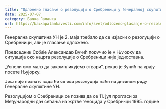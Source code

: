 ```yaml
---
title: "Одложено гласање о резолуцији о Сребреници у Генералној скупштини УН"
date: 2025-07-07
category: Бачка Паланка
url: https://backapalankavesti.com/info/svet/odlozeno-glasanje-o-rezoluciji-o-srebrenici-u-generalnoj-skupstini-un/
---
```


Генерална скупштина УН је 2. маја требало да се изјасни о резолуцији о Сребреници, али је гласање одложено.

Председник Србије Александар Вучић поручио је у Њујорку да ситуација око нацрта резолуције о Сребреници није једноставна.

„Успели смо мало да закомпликујемо ствари“, рекао је Вучић на крају посете Њујорку.

Још није познато када ће се ова резолуција наћи на дневном реду Генералне скупштине УН.

Резолуцијом о Сребреници се позива да се 11. јул прогласи за Међународни дан сећања на жртве геноцида у Сребрници 1995. године

